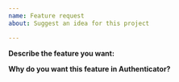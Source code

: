 ```yaml
---
name: Feature request
about: Suggest an idea for this project

---
```


**Describe the feature you want:**


**Why do you want this feature in Authenticator?**
